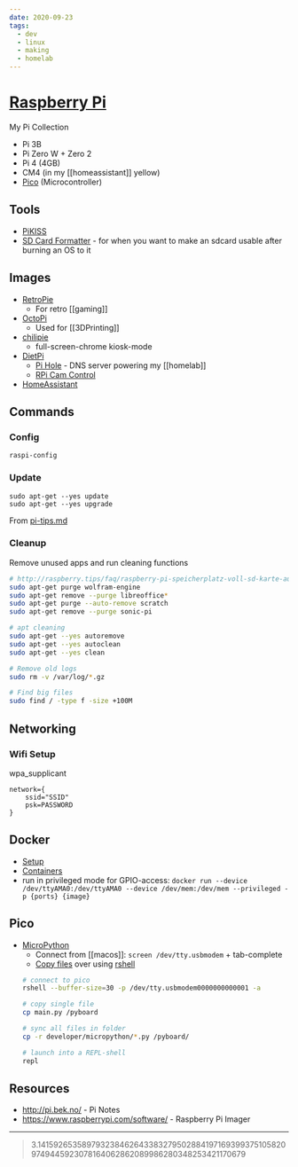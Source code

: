 ```yaml
---
date: 2020-09-23
tags:
  - dev
  - linux
  - making
  - homelab
---
```

# [Raspberry Pi](https://www.raspberrypi.org)
My Pi Collection
- Pi 3B
- Pi Zero W + Zero 2
- Pi 4 (4GB)
- CM4 (in my [[homeassistant]] yellow)
- [Pico](https://www.raspberrypi.org/products/raspberry-pi-pico/) (Microcontroller)

## Tools
- [PiKISS](https://github.com/jmcerrejon/PiKISS)
- [SD Card Formatter](https://www.sdcard.org/downloads/formatter/) - for when you want to make an sdcard usable after burning an OS to it

## Images
- [RetroPie](https://retropie.org.uk/)
  - For retro [[gaming]]
- [OctoPi](https://github.com/guysoft/OctoPi)
  - Used for [[3DPrinting]]
- [chilipie](https://github.com/futurice/chilipie-kiosk)
  - full-screen-chrome kiosk-mode
- [DietPi](https://dietpi.com/)
  - [Pi Hole](https://pi-hole.net) - DNS server powering my [[homelab]]
  - [RPi Cam Control](https://dietpi.com/docs/software/camera/#rpi-cam-control)
- [HomeAssistant](https://www.home-assistant.io/)

## Commands
### Config
`raspi-config`

### Update

```
sudo apt-get --yes update
sudo apt-get --yes upgrade
```
From [pi-tips.md](https://gist.github.com/rdmarsh/5070295)

### Cleanup
Remove unused apps and run cleaning functions

```sh
# http://raspberry.tips/faq/raspberry-pi-speicherplatz-voll-sd-karte-aufraeumen
sudo apt-get purge wolfram-engine
sudo apt-get remove --purge libreoffice*
sudo apt-get purge --auto-remove scratch
sudo apt-get remove --purge sonic-pi

# apt cleaning
sudo apt-get --yes autoremove
sudo apt-get --yes autoclean
sudo apt-get --yes clean

# Remove old logs
sudo rm -v /var/log/*.gz

# Find big files
sudo find / -type f -size +100M


```

## Networking

### Wifi Setup

wpa_supplicant

```
network={
	ssid="SSID"
	psk=PASSWORD
}
```

## Docker

- [Setup](https://dev.to/rohansawant/installing-docker-and-docker-compose-on-the-raspberry-pi-in-5-simple-steps-3mgl)
- [Containers](https://hub.docker.com/u/hypriot)
- run in privileged mode for GPIO-access: `docker run --device /dev/ttyAMA0:/dev/ttyAMA0 --device /dev/mem:/dev/mem --privileged -p {ports} {image}`

## Pico

- [MicroPython](https://datasheets.raspberrypi.org/pico/raspberry-pi-pico-python-sdk.pdf)
  - Connect from [[macos]]: `screen /dev/tty.usbmodem` + tab-complete
  - [Copy files](https://www.raspberrypi.org/forums/viewtopic.php?t=301927#p1811516) over using [rshell](https://github.com/dhylands/rshell)
  ```sh
  # connect to pico
  rshell --buffer-size=30 -p /dev/tty.usbmodem0000000000001 -a

  # copy single file
  cp main.py /pyboard

  # sync all files in folder
  cp -r developer/micropython/*.py /pyboard/

  # launch into a REPL-shell
  repl
  ```

## Resources
- http://pi.bek.no/ - Pi Notes
- https://www.raspberrypi.com/software/ - Raspberry Pi Imager


---
> 3.1415926535897932384626433832795028841971693993751058209749445923078164062862089986280348253421170679
